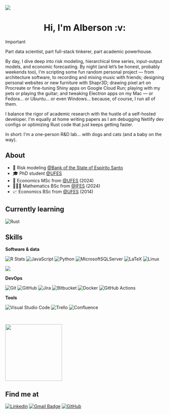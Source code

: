 ![](https://komarev.com/ghpvc/?username=albersonmiranda) 
<div align="center"> 
  <h1>Hi, I'm Alberson :v:</h1>
</div>

> [!IMPORTANT]
> Part data scientist, part full-stack tinkerer, part academic powerhouse.



By day, I dive deep into risk modeling, hierarchical time series, input-output models, and economic forecasting. By night (and let’s be honest, probably weekends too), I'm scripting some fun random personal project — from architecture software, to recording and mixing music with friends; designing personal websites or new furniture with Shapr3D; drawing pixel art on Procreate or fine-tuning Shiny apps on Google Cloud Run; playing with my pets or playing the guitar; and tweaking Electron apps on my Mac — or Fedora… or Ubuntu… or even Windows... because, of course, I run all of them.

I balance the rigor of academic research with the hustle of a self-hosted developer. I'm equally at home writing papers as I am debugging Netlify dev configs or optimizing Rust code that just keeps getting faster.

In short: I'm a one-person R&D lab… with dogs and cats (and a baby on the way).

## About

- 🏦 Risk modeling [@Bank of the State of Espírito Santo](https://www.banestes.com.br/)
- 🎓 PhD student [@UFES](https://internacional.ufes.br/en/home)
- 💸 Economics MSc from [@UFES](https://internacional.ufes.br/en/home) (2024) 
- 👨🏽‍💻 Mathematics BSc from [@IFES](https://www.ifes.edu.br/) (2024)
- 📈 Economics BSc from [@UFES](https://internacional.ufes.br/en/home) (2014)

## Currently learning

![Rust](https://img.shields.io/badge/rust-%23000000.svg?style=for-the-badge&logo=rust&logoColor=white)

## Skills

**Software & data**

![R Stats](https://img.shields.io/badge/rstats-white?style=for-the-badge&logo=R&logoColor=276DC2) ![JavaScript](https://img.shields.io/badge/javascript-%23323330.svg?style=for-the-badge&logo=javascript&logoColor=%23F7DF1E)
![Python](https://img.shields.io/badge/python-3670A0?style=for-the-badge&logo=python&logoColor=ffdd54) ![MicrosoftSQLServer](https://img.shields.io/badge/Microsoft%20SQL%20Server-CC2927?style=for-the-badge&logo=microsoft%20sql%20server&logoColor=white) ![LaTeX](https://img.shields.io/badge/latex-%23008080.svg?style=for-the-badge&logo=latex&logoColor=white) ![Linux](https://img.shields.io/badge/Linux-FCC624?style=for-the-badge&logo=linux&logoColor=black)

<a href="https://github.com/albersonmiranda" title="Alberson's top languages"> <img src="https://github-readme-stats.vercel.app/api/top-langs/?username=albersonmiranda&size_weight=0.5&count_weight=0.5&layout=compact&hide=javascript,html,css,sass,lua,dockerfile,latex,tex" /> </a>

**DevOps**

![Git](https://img.shields.io/badge/git-%23F05033.svg?style=for-the-badge&logo=git&logoColor=white) ![GitHub](https://img.shields.io/badge/-GitHub-333333?style=for-the-badge&logo=github) ![Jira](https://img.shields.io/badge/jira-%230A0FFF.svg?style=for-the-badge&logo=jira&logoColor=white) ![Bitbucket](https://img.shields.io/badge/bitbucket-%230047B3.svg?style=for-the-badge&logo=bitbucket&logoColor=white) ![Docker](https://img.shields.io/badge/docker-%230db7ed.svg?style=for-the-badge&logo=docker&logoColor=white) ![GitHub Actions](https://img.shields.io/badge/github%20actions-%232671E5.svg?style=for-the-badge&logo=githubactions&logoColor=white)

**Tools**

![Visual Studio Code](https://img.shields.io/badge/Visual%20Studio%20Code-0078d7.svg?style=for-the-badge&logo=visual-studio-code&logoColor=white) ![Trello](https://img.shields.io/badge/Trello-%23026AA7.svg?style=for-the-badge&logo=Trello&logoColor=white)  ![Confluence](https://img.shields.io/badge/confluence-%23172BF4.svg?style=for-the-badge&logo=confluence&logoColor=white)

<br/>

<a href="https://github.com/albersonmiranda" title="Alberson's profile"> <img src="https://github-readme-stats.vercel.app/api?username=albersonmiranda&amp;theme=slateorange&amp;show_icons=true" height="180em"/> </a>

## Find me at

[![Linkedin](https://img.shields.io/badge/-albersonmiranda-blue?style=flat-square&logo=Linkedin&logoColor=white&link=https://www.linkedin.com/in/albersonmiranda/)](https://www.linkedin.com/in/albersonmiranda/) [![Gmail Badge](https://img.shields.io/badge/-albersonmiranda@gmail.com-3e65cf?style=flat-square&logo=Gmail&link=mailto:albersonmiranda@gmail.com)](mailto:albersonmiranda@gmail.com) [![GitHub](https://img.shields.io/github/followers/albersonmiranda?label=follow&style=social)](https://github.com/albersonmiranda)
